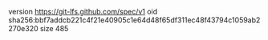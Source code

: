 version https://git-lfs.github.com/spec/v1
oid sha256:bbf7addcb221c4f21e40905c1e64d48f65df311ec48f43794c1059ab2270e320
size 485
